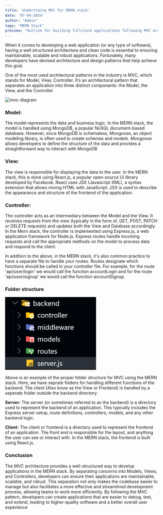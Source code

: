 ```yaml
---
title: 'Understaing MVC for MERN stack'
date: '07-04-2024'
author: "Admin"
tags: "MERN Stack"
preview: "Outline for building fullstack applications following MVC architecture"
---
```


When it comes to developing a web application (or any type of software), having a well structured architecture and clean code is essential to ensuring maintainable, scalable and robust applications. Fortunately, many developers have devised architecture and design patterns that help achieve this goal.

One of the most used architectural patterns in the industry is MVC, which stands for Model, View, Controller. It’s an architectural pattern that separates an application into three distinct components: the Model, the View, and the Controller

![mvc-diagram](https://www.tatvasoft.com/blog/wp-content/uploads/2023/05/MERN-Stack-Architecture-1.jpg)

### Model:
The model represents the data and business logic. In the MERN stack, the model is handled using MongoDB, a popular NoSQL document-based database. However, since MongoDB is schemaless, Mongoose, an object modeling library, is often used to create schemas and models. Mongoose allows developers to define the structure of the data and provides a straightforward way to interact with MongoDB

### View:
The view is responsible for displaying the data to the user. In the MERN stack, this is done using React.js, a popular open-source Ui library developed by Facebook. React uses JSX (Javascript XML), a syntax extension that allows mixing HTML with JavaScript. JSX is used to describe the appearance and structure of the frontend of the application.

### Controller:
The controller acts as an intermediary between the Model and the View. It receives requests from the view (typically in the form of, GET, POST, PATCH or DELETE requests) and updates both the View and Database accordingly. In the Mern stack, the controller is implemented using Express.js, a web application framework for Node.js. Express routes handle incoming requests and call the appropriate methods on the model to process data and respond to the client.

In addition to the above, in the MERN stack, it's also common practice to have a separate file to handle your routes. Routes designate which functions should be called in your controller file. For example, for the route 'api/user/login' we would call the function accountLogin and for the route 'api/user/signup' we would call the function accountSignup.

### Folder structure

![folder-structure](https://github.com/AtomicExpresso/developer-portfolio/blob/master/src/assets/images/blog-assets/backend-mv-design.png?raw=true)

Above is an example of the proper folder structure for MVC using the MERN stack. Here, we have seprate folders for handling different functions of the backend. The client (Also know as the View or Frontend) is handled by a seperate folder outside the backend directory.

**Server:** The server (or sometimes referred to as the backend) is a directory used to represent the backend of an application. This typically includes the Express server setup, route definitions, controllers, models, and any other backend logic.

**Client:** The client or frontend is a directory used to represent the frontend of an application. The front end is responsible for the layout, and anything the user can see or interact with. In the MERN stack, the frontend is built using React.js.

### Conclusion

The MVC architecture provides a well-structured way to develop applications in the MERN stack. By separating concerns into Models, Views, and Controllers, developers can ensure their applications are maintainable, scalable, and robust. This separation not only makes the codebase easier to manage but also facilitates a more effective and streamlined development process, allowing teams to work more efficiently.
By following the MVC pattern, developers can create applications that are easier to debug, test, and extend, leading to higher-quality software and a better overall user experience

